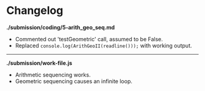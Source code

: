 # Changelog

**./submission/coding/5-arith_geo_seq.md**
* Commented out 'testGeometric' call, assumed to be False.
* Replaced `console.log(ArithGeoII(readline()));` with working output.

---

**./submission/work-file.js**
* Arithmetic sequencing works.
* Geometric sequencing causes an infinite loop.